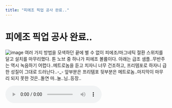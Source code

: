 ```yaml
---
title: "피에조 픽업 공사 완료.."
---
```

# 피에조 픽업 공사 완료..

![image](af8026f9102b0f4c33f3a5f4561670d7.png)
여러 가지 방법을 모색하던 끝에 별 수 없이 피에조/마그네틱 절환 스위치를 달고 설치를 마무리했다. 톤 노브 중 하나가 피에조 볼륨이다. 아래는 급조 샘플..무반주는 역시 녹음하기 어렵다..메트로놈을 듣고 치자니 너무 건조하고, 프리템포로 하자니 급한 성질이 그대로 드러난다..-_- 앞부분은 프리템포 뒷부분은 메트로놈..마지막이 마무리 되지 못한 것은..돌연 마..눌..님..등장..


![audio](6d9724cab6539a0a69e350f144876bda.mp3)



